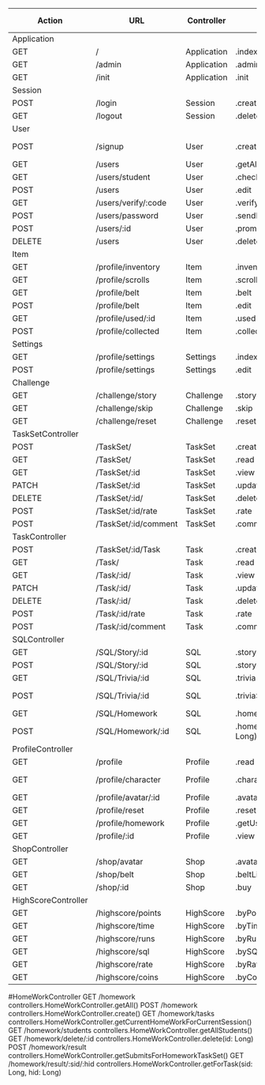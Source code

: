 |Action|URL                         |Controller |Method                |Send          |HTTP - Response Success      |Http - Response Error|
|------|----------------------------|-----------|----------------------|--------------|-----------------------------|---------------------|
|Application|
|GET   |/                           |Application|.index                |              |200-                         |                     |
|GET   |/admin                      |Application|.admin                |              |200-                         |                     |
|GET   |/init                       |Application|.init                 |              |200-                         |                     |
|Session|
|POST  |/login                      |Session    |.create               |Login.Form    |Redirect(Profile.read)       |400-Login.Error      |
|GET   |/logout                     |Session    |.delete               |              |Redirect(Application.index)  |                     |
|User|
|POST  |/signup                     |User       |.create               |Signup.Form   |Redirect(Session.create)     |400-Signup.Error     |
|GET   |/users                      |User       |.getAllUsers          |              |User[]                       |                     |
|GET   |/users/student              |User       |.checkStudent         |              |200-                         |                     |
|POST  |/users                      |User       |.edit                 |User.Form     |200-                         |                     |
|GET   |/users/verify/:code         |User       |.verifyEmail          |              |200-                         |                     |
|POST  |/users/password             |User       |.sendResetPasswordMail|              |200-                         |                     |
|POST  |/users/:id                  |User       |.promote              |              |200-                         |                     |
|DELETE|/users                      |User       |.delete               |              |200-                         |                     |
|Item|
|GET   |/profile/inventory          |Item       |.inventory            |              |200-Inventory                |                     |
|GET   |/profile/scrolls            |Item       |.scrollCollection     |              |200-Scroll[]                 |                     |
|GET   |/profile/belt               |Item       |.belt                 |              |200-Belt[]                   |                     |
|POST  |/profile/belt               |Item       |.edit                 |Belt.Form     |200-                         |                     |
|GET   |/profile/used/:id           |Item       |.used                 |              |200-                         |                     |
|POST  |/profile/collected          |Item       |.collected            |Collected.Form|200-                         |                     |
|Settings|
|GET   |/profile/settings           |Settings   |.index                |              |200-Setting                  |                     |
|POST  |/profile/settings           |Settings   |.edit                 |Settings      |Redirect(Settings.index)     |                     |
|Challenge|
|GET   |/challenge/story            |Challenge  |.story                |              |200-                         |                     |
|GET   |/challenge/skip             |Challenge  |.skip                 |              |200-                         |                     |
|GET   |/challenge/reset            |Challenge  |.reset                |              |200-                         |                     |
|TaskSetController|
|POST  |/TaskSet/                   |TaskSet    |.create               |TaskSet.Form  |Redirect(TaskSet.view)       |400-                 |
|GET   |/TaskSet/                   |TaskSet    |.read                 |              |200-TaskSet[]                |400-                 |
|GET   |/TaskSet/:id                |TaskSet    |.view                 |              |200-TaskSet                  |400-                 |
|PATCH |/TaskSet/:id                |TaskSet    |.update               |TaskSet       |Redirect(TaskSet.view)       |400-                 |
|DELETE|/TaskSet/:id/               |TaskSet    |.delete               |              |Redirect(TaskSet.read)       |400-                 |
|POST  |/TaskSet/:id/rate           |TaskSet    |.rate                 |Rating.Form   |Redirect(TaskSet.view)       |400-                 |
|POST  |/TaskSet/:id/comment        |TaskSet    |.comment              |Comment.Form  |Redirect(TaskSet.view)       |400-                 |
|TaskController
|POST  |/TaskSet/:id/Task           |Task       |.create               |Task.Form     |Redirect(Task.view)          |400-                 |
|GET   |/Task/                      |Task       |.read                 |              |200-Task[]                   |400-                 |
|GET   |/Task/:id/                  |Task       |.view                 |              |200-Task                     |400-                 |
|PATCH |/Task/:id/                  |Task       |.update               |Task          |Redirect(Task.view)          |400-                 |
|DELETE|/Task/:id/                  |Task       |.delete               |              |Redirect(Task.read)          |400-                 |
|POST  |/Task/:id/rate              |Task       |.rate                 |Rating.Form   |Redirect(Task.view)          |400-                 |
|POST  |/Task/:id/comment           |Task       |.comment              |Comment.Form  |Redirect(Task.view)          |400-                 |
|SQLController
|GET   |/SQL/Story/:id              |SQL        |.story                |              |200-Task.Exercise            |400-                 |
|POST  |/SQL/Story/:id              |SQL        |.storySolve(id: Long)
|GET   |/SQL/Trivia/:id             |SQL        |.trivia               |              |200-Task.Exercise            |400-                 |
|POST  |/SQL/Trivia/:id             |SQL        |.triviaSolve          |UserStatement |SQLResult.Successfull        |400-SQLResult.Failure|
|GET   |/SQL/Homework               |SQL        |.homework()             
|POST  |/SQL/Homework/:id           |SQL        |.homeworkSolve(id: Long)
|ProfileController
|GET   |/profile                     |Profile    |.read                |              |200-Profile.PlayerState      |400-                 |
|GET   |/profile/character           |Profile    |.character           |              |200-Profile.CharacterState   |400-                 |
|GET   |/profile/avatar/:id          |Profile    |.avatar              |              |200-Profile.Attributes       |400-                 |
|GET   |/profile/reset               |Profile    |.reset               |              |                             |400-                 |
|GET   |/profile/homework            |Profile    |.getUserHomeworks    |              |                             |400-                 |
|GET   |/profile/:id                 |Profile    |.view                |              |200-Profile                  |400-                 |
|ShopController
|GET   |/shop/avatar                 |Shop       |.avatarList          |              |200-ShopItem[]               |400-                 |
|GET   |/shop/belt                   |Shop       |.beltList            |              |200-ShopItem[]               |400-                 |
|GET   |/shop/:id                    |Shop       |.buy                 |              |200-                         |400-                 |
|HighScoreController
|GET   |/highscore/points            |HighScore  |.byPoints            |              |200-HighscoreList            |400-                 |
|GET   |/highscore/time              |HighScore  |.byTime              |              |200-HighscoreList            |400-                 |
|GET   |/highscore/runs              |HighScore  |.byRuns              |              |200-HighscoreList            |400-                 |
|GET   |/highscore/sql               |HighScore  |.bySQL               |              |200-HighscoreList            |400-                 |
|GET   |/highscore/rate              |HighScore  |.byRate              |              |200-HighscoreList            |400-                 |
|GET   |/highscore/coins             |HighScore  |.byCoins             |              |200-HighscoreList            |400-                 |



#HomeWorkController
GET         /homework                           controllers.HomeWorkController.getAll()
POST        /homework                           controllers.HomeWorkController.create()
GET         /homework/tasks                     controllers.HomeWorkController.getCurrentHomeWorkForCurrentSession()
GET         /homework/students                  controllers.HomeWorkController.getAllStudents()
GET         /homework/delete/:id                controllers.HomeWorkController.delete(id: Long)
POST        /homework/result                    controllers.HomeWorkController.getSubmitsForHomeworkTaskSet()
GET         /homework/result/:sid/:hid          controllers.HomeWorkController.getForTask(sid: Long, hid: Long)

